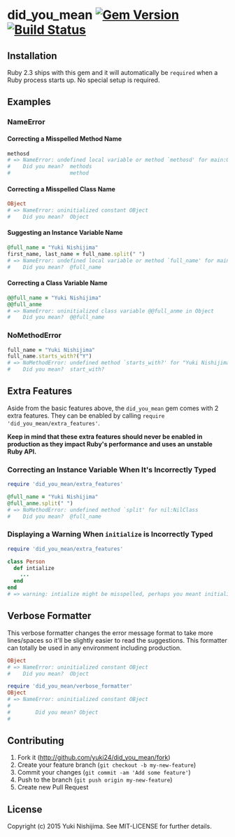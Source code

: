 # did_you_mean [![Gem Version](https://badge.fury.io/rb/did_you_mean.svg)](https://rubygems.org/gems/did_you_mean) [![Build Status](https://travis-ci.org/yuki24/did_you_mean.svg?branch=master)](https://travis-ci.org/yuki24/did_you_mean)

## Installation

Ruby 2.3 ships with this gem and it will automatically be `required` when a Ruby process starts up. No special setup is required.

## Examples

### NameError

#### Correcting a Misspelled Method Name

```ruby
methosd
# => NameError: undefined local variable or method `methosd' for main:Object
#    Did you mean?  methods
#                   method
```

#### Correcting a Misspelled Class Name

```ruby
OBject
# => NameError: uninitialized constant OBject
#    Did you mean?  Object
```

#### Suggesting an Instance Variable Name

```ruby
@full_name = "Yuki Nishijima"
first_name, last_name = full_name.split(" ")
# => NameError: undefined local variable or method `full_name' for main:Object
#    Did you mean?  @full_name
```

#### Correcting a Class Variable Name

```ruby
@@full_name = "Yuki Nishijima"
@@full_anme
# => NameError: uninitialized class variable @@full_anme in Object
#    Did you mean?  @@full_name
```

### NoMethodError

```ruby
full_name = "Yuki Nishijima"
full_name.starts_with?("Y")
# => NoMethodError: undefined method `starts_with?' for "Yuki Nishijima":String
#    Did you mean?  start_with?
```

## Extra Features

Aside from the basic features above, the `did_you_mean` gem comes with 2 extra features. They can be enabled by calling `require 'did_you_mean/extra_features'`.

**Keep in mind that these extra features should never be enabled in production as they impact Ruby's performance and uses an unstable Ruby API.**

### Correcting an Instance Variable When It's Incorrectly Typed

```ruby
require 'did_you_mean/extra_features'

@full_name = "Yuki Nishijima"
@full_anme.split(" ")
# => NoMethodError: undefined method `split' for nil:NilClass
#    Did you mean?  @full_name
```

### Displaying a Warning When `initialize` is Incorrectly Typed
```ruby
require 'did_you_mean/extra_features'

class Person
  def intialize
    ...
  end
end
# => warning: intialize might be misspelled, perhaps you meant initialize?
```

## Verbose Formatter

This verbose formatter changes the error message format to take more lines/spaces so it'll be slightly easier to read the suggestions. This formatter can totally be used in any environment including production.

```ruby
OBject
# => NameError: uninitialized constant OBject
#    Did you mean?  Object

require 'did_you_mean/verbose_formatter'
OBject
# => NameError: uninitialized constant OBject
#
#        Did you mean? Object
#
```

## Contributing

1. Fork it (http://github.com/yuki24/did_you_mean/fork)
2. Create your feature branch (`git checkout -b my-new-feature`)
3. Commit your changes (`git commit -am 'Add some feature'`)
4. Push to the branch (`git push origin my-new-feature`)
5. Create new Pull Request

## License

Copyright (c) 2015 Yuki Nishijima. See MIT-LICENSE for further details.
